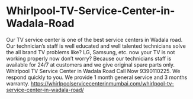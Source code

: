 # Whirlpool-TV-Service-Center-in-Wadala-Road
Our TV service center is one of the best service centers in Wadala road.  Our technician’s staff is well educated and well talented technicians solve the all brand TV problems like? LG, Samsung, etc. now your TV is not working properly now don’t worry? Because our technicians staff is available for 24/7 at customers and we give original spare parts only. Whirlpool TV Service Center in Wadala Road Call Now 9390110225. We respond quickly to you. We provide 1 month general service and 3 months warranty. https://whirlpoolservicecenterinmumbai.com/whirlpool-tv-service-center-in-wadala-road/
